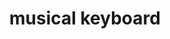 ---
layout: objects
title: musical keyboard
emoji: musical_keyboard
permalink: 🎹.html
image: assets/img/3moji/musical_keyboard.png
---